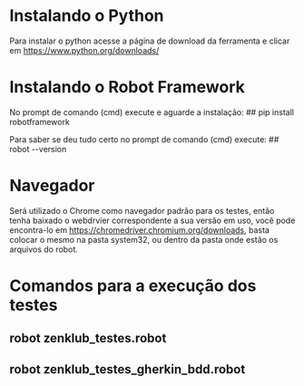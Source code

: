 # Instalando o Python

Para instalar o python acesse a página de download da ferramenta e clicar em https://www.python.org/downloads/

# Instalando o Robot Framework

No prompt de comando (cmd) execute e aguarde a instalação:
    ## pip install robotframework

Para saber se deu tudo certo no prompt de comando (cmd) execute:
    ## robot --version

# Navegador

Será utilizado o Chrome como navegador padrão para os testes, então tenha baixado o webdrvier correspondente a sua versão em uso, você pode encontra-lo em https://chromedriver.chromium.org/downloads, basta colocar o mesmo na pasta system32, ou dentro da pasta onde estão os arquivos do robot.

# Comandos para a execução dos testes

   ## robot zenklub_testes.robot 

   ## robot zenklub_testes_gherkin_bdd.robot
